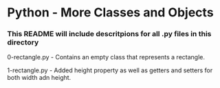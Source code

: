 # Python - More Classes and Objects
### This README will include descritpions for all .py files in this directory

0-rectangle.py - Contains an empty class that represents a rectangle.

1-rectangle.py - Added height property as well as getters and setters for both width adn height.
